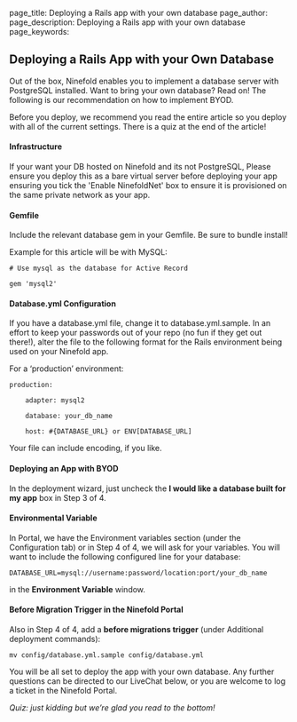 page_title: Deploying a Rails app with your own database
page_author: 
page_description: Deploying a Rails app with your own database
page_keywords: 

## Deploying a Rails App with your Own Database

Out of the box, Ninefold enables you to implement a database server with PostgreSQL installed. Want to bring your own database? Read on! The following is our recommendation on how to implement BYOD.

Before you deploy, we recommend you read the entire article so you deploy with all of the current settings. There is a quiz at the end of the article!

#### Infrastructure
If your want your DB hosted on Ninefold and its not PostgreSQL, Please ensure you deploy this as a bare virtual server before deploying your app ensuring you tick the 'Enable NinefoldNet' box to ensure it is provisioned on the same private network as your app.

#### Gemfile

Include the relevant database gem in your Gemfile. Be sure to bundle install!

Example for this article will be with MySQL:

	# Use mysql as the database for Active Record

	gem 'mysql2'

#### Database.yml Configuration

If you have a database.yml file, change it to database.yml.sample. In an effort to keep your passwords out of your repo (no fun if they get out there!), alter the file to the following format for the Rails environment being used on your Ninefold app.

For a ‘production’ environment:

	production:

		adapter: mysql2

 		database: your_db_name

 		host: #{DATABASE_URL} or ENV[DATABASE_URL]

Your file can include encoding, if you like.

#### Deploying an App with BYOD

In the deployment wizard, just uncheck the __I would like a database built for my app__ box in Step 3 of 4.

#### Environmental Variable

In Portal, we have the Environment variables section (under the Configuration tab) or in Step 4 of 4, we will ask for your variables. You will want to include the following configured line for your database:

 	DATABASE_URL=mysql://username:password/location:port/your_db_name

in the __Environment Variable__ window.

#### Before Migration Trigger in the Ninefold Portal

Also in Step 4 of 4, add a __before migrations trigger__ (under Additional deployment commands):

 	mv config/database.yml.sample config/database.yml

You will be all set to deploy the app with your own database. Any further questions can be directed to our LiveChat below, or you are welcome to log a ticket in the Ninefold Portal.

_Quiz: just kidding but we’re glad you read to the bottom!_
